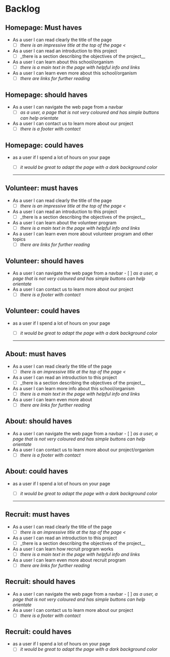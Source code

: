 # Backlog

## Homepage: Must haves

- As a user I can read clearly the title of the page
  - [ ] _there is an impressive title at the top of the page <_
- As a user I can read an introduction to this project
  - [ ] \_there is a section describing the objectives of the project\_\_
- As a user I can learn about this school/organism
  - [ ] _there is a main text in the page with helpful info and links_
- As a user I can learn even more about this school/organism
  - [ ] _there are links for further reading_

## Homepage: should haves

- As a user I can navigate the web page from a navbar
  - [ ] _as a user, a page that is not very coloured and has simple buttons can
        help orientate_
- As a user I can contact us to learn more about our project
  - [ ] _there is a footer with contact_

## Homepage: could haves

- as a user if I spend a lot of hours on your page

  - [ ] _it would be great to adapt the page with a dark background color_

  ***

## Volunteer: must haves

- As a user I can read clearly the title of the page
  - [ ] _there is an impressive title at the top of the page <_
- As a user I can read an introduction to this project
  - [ ] \_there is a section describing the objectives of the project\_\_
- As a user I can learn about the volunteer program
  - [ ] _there is a main text in the page with helpful info and links_
- As a user I can learn even more about volunteer program and other topics
  - [ ] _there are links for further reading_

## Volunteer: should haves

- As a user I can navigate the web page from a navbar - [ ] _as a user, a page
  that is not very coloured and has simple buttons can help orientate_
- As a user I can contact us to learn more about our project
  - [ ] _there is a footer with contact_

## Volunteer: could haves

- as a user if I spend a lot of hours on your page

  - [ ] _it would be great to adapt the page with a dark background color_

  ***

## About: must haves

- As a user I can read clearly the title of the page
  - [ ] _there is an impressive title at the top of the page <_
- As a user I can read an introduction to this project
  - [ ] \_there is a section describing the objectives of the project\_\_
- As a user I can learn more info about this school/organism
  - [ ] _there is a main text in the page with helpful info and links_
- As a user I can learn even more about
  - [ ] _there are links for further reading_

## About: should haves

- As a user I can navigate the web page from a navbar - [ ] _as a user, a page
  that is not very coloured and has simple buttons can help orientate_
- As a user I can contact us to learn more about our project/organism
  - [ ] _there is a footer with contact_

## About: could haves

- as a user if I spend a lot of hours on your page

  - [ ] _it would be great to adapt the page with a dark background color_

  ***

## Recruit: must haves

- As a user I can read clearly the title of the page
  - [ ] _there is an impressive title at the top of the page <_
- As a user I can read an introduction to this project
  - [ ] \_there is a section describing the objectives of the project\_\_
- As a user I can learn how recruit program works
  - [ ] _there is a main text in the page with helpful info and links_
- As a user I can learn even more about recruit program
  - [ ] _there are links for further reading_

## Recruit: should haves

- As a user I can navigate the web page from a navbar - [ ] _as a user, a page
  that is not very coloured and has simple buttons can help orientate_
- As a user I can contact us to learn more about our project
  - [ ] _there is a footer with contact_

## Recruit: could haves

- as a user if I spend a lot of hours on your page
  - [ ] _it would be great to adapt the page with a dark background color_
